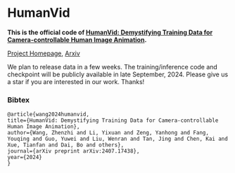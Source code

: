 # HumanVid

**This is the official code of [HumanVid: Demystifying Training Data for Camera-controllable Human Image Animation](https://arxiv.org/abs/2407.17438).**

[Project Homepage](https://humanvid.github.io/), [Arxiv](https://arxiv.org/abs/2407.17438)

We plan to release data in a few weeks. The training/inference code and checkpoint will be publicly available in late September, 2024.
Please give us a star if you are interested in our work. Thanks!

### Bibtex
```
@article{wang2024humanvid,
title={HumanVid: Demystifying Training Data for Camera-controllable Human Image Animation},
author={Wang, Zhenzhi and Li, Yixuan and Zeng, Yanhong and Fang, Youqing and Guo, Yuwei and Liu, Wenran and Tan, Jing and Chen, Kai and Xue, Tianfan and Dai, Bo and others},
journal={arXiv preprint arXiv:2407.17438},
year={2024}
}
```

